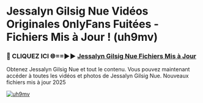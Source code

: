 # Jessalyn Gilsig Nue Vidéos Originales 0nlyFans Fuitées - Fichiers Mis à Jour ! (uh9mv)

<h3>🔴 CLIQUEZ ICI 🌐==►► <a href="https://tinyurl.com/2pmr4ezf" rel="nofollow">Jessalyn Gilsig Nue Fichiers Mis à Jour</a></h3>

Obtenez Jessalyn Gilsig Nue et tout le contenu. Vous pouvez maintenant accéder à toutes les vidéos et photos de Jessalyn Gilsig Nue. Nouveaux fichiers mis à jour 2025

[![uh9mv](https://i.imgur.com/6SNvagu.gif)](https://tinyurl.com/2pmr4ezf)
